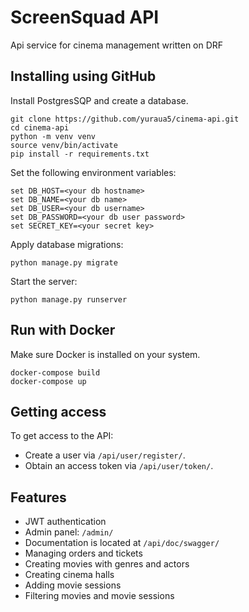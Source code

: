 # ScreenSquad API

Api service for cinema management written on DRF

## Installing using GitHub

Install PostgresSQP and create a database.

```shell 
git clone https://github.com/yuraua5/cinema-api.git
cd cinema-api
python -m venv venv
source venv/bin/activate
pip install -r requirements.txt
```

Set the following environment variables:

```shell
set DB_HOST=<your db hostname>
set DB_NAME=<your db name>
set DB_USER=<your db username>
set DB_PASSWORD=<your db user password>
set SECRET_KEY=<your secret key>
```

Apply database migrations:

```shell
python manage.py migrate
```

Start the server:

```shell
python manage.py runserver
```

## Run with Docker

Make sure Docker is installed on your system.

```shell
docker-compose build
docker-compose up
```

## Getting access

To get access to the API:

- Create a user via `/api/user/register/`.
- Obtain an access token via `/api/user/token/`.

## Features

- JWT authentication
- Admin panel: `/admin/`
- Documentation is located at `/api/doc/swagger/`
- Managing orders and tickets
- Creating movies with genres and actors
- Creating cinema halls
- Adding movie sessions
- Filtering movies and movie sessions
